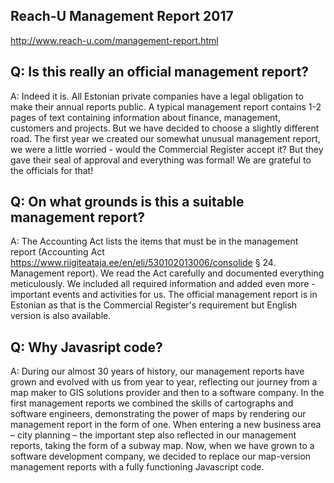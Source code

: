 ## Reach-U Management Report 2017

http://www.reach-u.com/management-report.html

## Q: Is this really an official management report?

A: Indeed it is. All Estonian private companies have a legal obligation to make their annual reports public. A typical management report contains 1-2 pages of text containing information about finance, management, customers and projects. But we have decided to choose a slightly different road. The first year we created our somewhat unusual management report, we were a little worried - would the Commercial Register accept it? But they gave their seal of approval and everything was formal! We are grateful to the officials for that! 

## Q: On what grounds is this a suitable management report?

A: The Accounting Act lists the items that must be in the management report (Accounting Act https://www.riigiteataja.ee/en/eli/530102013006/consolide § 24. Management report). We read the Act carefully and documented everything meticulously. We included all required information and added even more - important events and activities for us.
The official management report is in Estonian as that is the Commercial Register's requirement but English version is also available.

## Q: Why Javasript code?

A: During our almost 30 years of history, our management reports have grown and evolved with us from year to year, reflecting our journey from a map maker to GIS solutions provider and then to a software company. In the first management reports we combined the skills of cartographs and software engineers, demonstrating the power of maps by rendering our management report in the form of one. When entering a new business area – city planning – the important step also reflected in our management reports, taking the form of a subway map. Now, when we have grown to a software development company, we decided to replace our map-version management reports with a fully functioning Javascript code.
